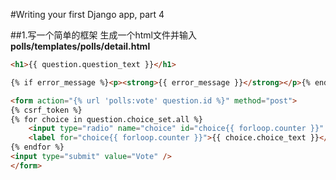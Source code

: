 #Writing your first Django app, part 4

##1.写一个简单的框架
生成一个html文件并输入
**polls/templates/polls/detail.html**
```html
<h1>{{ question.question_text }}</h1>

{% if error_message %}<p><strong>{{ error_message }}</strong></p>{% endif %}
```

```html
<form action="{% url 'polls:vote' question.id %}" method="post">
{% csrf_token %}
{% for choice in question.choice_set.all %}
    <input type="radio" name="choice" id="choice{{ forloop.counter }}" value="{{ choice.id }}" />
    <label for="choice{{ forloop.counter }}">{{ choice.choice_text }}</label><br />
{% endfor %}
<input type="submit" value="Vote" />
</form>
```
